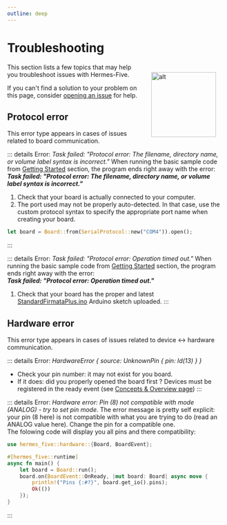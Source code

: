 ```yaml
---
outline: deep
---
```


# Troubleshooting

<img class="icon" style="float:right;margin:20px;" alt="alt" src="/icons/robot-dead-outline.svg" width="150"/>

This section lists a few topics that may help you troubleshoot issues with Hermes-Five.

If you can't find a solution to your problem on this page,
consider [opening an issue](https://github.com/dclause/hermes-five/issues) for help.

## Protocol error

This error type appears in cases of issues related to board communication.

::: details Error: _Task failed: "Protocol error: The filename, directory name, or volume label syntax is incorrect."_
When running the basic sample code from [Getting Started](./getting-started) section, the program ends right away with
the error:   
**_Task failed: "Protocol error: The filename, directory name, or volume label syntax is incorrect."_**
1. Check that your board is actually connected to your computer.
2. The port used may not be properly auto-detected. In that case, use the custom protocol syntax to specify the
   appropriate port name when creating your board.
```rust
let board = Board::from(SerialProtocol::new("COM4")).open();
```
:::

::: details Error: _Task failed: "Protocol error: Operation timed out."_
When running the basic sample code from [Getting Started](./getting-started) section, the program ends right away with
the error:   
**_Task failed: "Protocol error: Operation timed out."_**
1. Check that your board has the proper and latest [StandardFirmataPlus.ino](https://github.com/firmata/arduino/blob/main/examples/StandardFirmataPlus/StandardFirmataPlus.ino) Arduino sketch uploaded.
:::



## Hardware error

This error type appears in cases of issues related to device <-> hardware communication.

::: details Error: _HardwareError { source: UnknownPin { pin: Id(13) } }_
- Check your pin number: it may not exist for you board.
- If it does: did you properly opened the board first ? Devices must be registered in the ready event (see [Concepts & Overview page](./concepts#wait-until-its-ready))
:::

::: details Error: _Hardware error: Pin (8) not compatible with mode (ANALOG) - try to set pin mode._
The error message is pretty self explicit: your pin (8 here) is not compatible with what you are trying to do (read an ANALOG value here).
Change the pin for a compatible one.<br/>
The folowing code will display you all pins and there compatibility:
```rust
use hermes_five::hardware::{Board, BoardEvent};

#[hermes_five::runtime]
async fn main() {
    let board = Board::run();
    board.on(BoardEvent::OnReady, |mut board: Board| async move {
        println!("Pins {:#?}", board.get_io().pins);
        Ok(())
    });
}
```
:::
